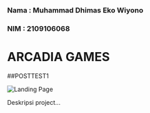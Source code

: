 ### Nama : Muhammad Dhimas Eko Wiyono
### NIM  : 2109106068


# ARCADIA GAMES

##POSTTEST1

![Landing Page](https://drive.google.com/uc?export=view&id=19ixEJYNXrw0ixAgCzulALT1USTO89h3P)

Deskripsi project...
